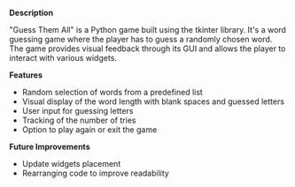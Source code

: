 **Description**

"Guess Them All" is a Python game built using the tkinter library. It's a word guessing game where the player has to guess a randomly chosen word. The game provides visual feedback through its GUI and allows the player to interact with various widgets.


**Features**
- Random selection of words from a predefined list
- Visual display of the word length with blank spaces and guessed letters
- User input for guessing letters 
- Tracking of the number of tries
- Option to play again or exit the game


**Future Improvements**
- Update widgets placement
- Rearranging code to improve readability
